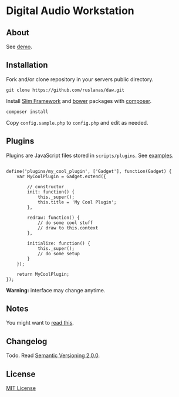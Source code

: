 Digital Audio Workstation
=========================

About
-----

See [demo](http://daw.wri.lt/).

Installation
------------

Fork and/or clone repository in your servers public directory.

```git clone https://github.com/ruslanas/daw.git```

Install [Slim Framework](http://docs.slimframework.com/) and [bower](http://bower.io/) packages with [composer](https://getcomposer.org/).

```composer install```

Copy `config.sample.php` to `config.php` and edit as needed.

Plugins
-------

Plugins are JavaScript files stored in `scripts/plugins`. See
[examples](scripts/plugins).

```{js}

define('plugins/my_cool_plugin', ['Gadget'], function(Gadget) {
    var MyCoolPlugin = Gadget.extend({

        // constructor
        init: function() {
            this._super();
            this.title = 'My Cool Plugin';
        },

        redraw: function() {
            // do some cool stuff
            // draw to this.context
        },

        initialize: function() {
            this._super();
            // do some setup
        }
    });

    return MyCoolPlugin;
});

```

__Warning:__ interface may change anytime.

Notes
-----

You might want to [read this](http://superuser.com/questions/74116/windows-7-lowers-applications-volume-automatically).

Changelog
---------

Todo. Read [Semantic Versioning 2.0.0](http://semver.org/).

License
-------

[MIT License](LICENSE)
